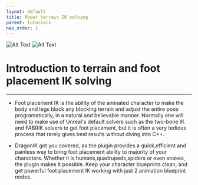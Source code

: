 ```yaml
---
layout: default
title: About terrain IK solving
parent: Tutorials
nav_order: 1
---
```


![Alt Text](https://media.giphy.com/media/Gwm4riW4GIWAKTytQW/giphy.gif) ![Alt Text](https://media.giphy.com/media/Q7pfJzPXtKNbttF0UA/giphy.gif) 

# Introduction to terrain and foot placement IK solving

---



- Foot placement IK is the ability of the animated character to make the body and legs block any blocking terrain and adjust the entire pose programatically, in a natural and believable manner. Normally one will need to make use of Unreal's default solvers such
as the two-bone IK and FABRIK solvers to get foot placement, but it is often a very tedious process that rarely gives best results without diving into C++.

- DragonIK got you covered, as the plugin provides a quick,efficient and painless way to bring foot placement ability to majority of your characters. Whether it is humans,quadrupeds,spiders or even snakes, the plugin makes it possible. Keep your character blueprints clean, and
get powerful foot placement IK working with just 2 animation blueprint nodes.